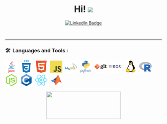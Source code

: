 <h1 align="center">Hi! <img src="https://media.giphy.com/media/hvRJCLFzcasrR4ia7z/giphy.gif" width="40"></h1>

<p align="center">
<a href="https://www.linkedin.com/in/jorge-mun-rod"><img src="https://img.shields.io/badge/LinkedIn-blue?style=for-the-badge&logo=linkedin&logoColor=white" alt="LinkedIn Badge"></a>
</p>

<p align="center"><img src="https://komarev.com/ghpvc/?username=jormunrod&style=flat-square&color=blue" alt=""></p>



---

### 🛠 &nbsp;Languages and Tools :

<p>
<img src="https://github.com/devicons/devicon/blob/master/icons/java/java-original-wordmark.svg" title="Java" alt="Java" width="40" height="40"/>&nbsp;
<img src="https://github.com/devicons/devicon/blob/master/icons/css3/css3-plain-wordmark.svg"  title="CSS3" alt="CSS" width="40" height="40"/>&nbsp;
<img src="https://github.com/devicons/devicon/blob/master/icons/html5/html5-original.svg" title="HTML5" alt="HTML" width="40" height="40"/>&nbsp;
<img src="https://github.com/devicons/devicon/blob/master/icons/javascript/javascript-original.svg" title="JavaScript" alt="JavaScript" width="40" height="40"/>&nbsp;
<img src="https://github.com/devicons/devicon/blob/master/icons/mysql/mysql-original-wordmark.svg" title="MySQL"  alt="MySQL" width="40" height="40"/>&nbsp;
<img src="https://github.com/devicons/devicon/blob/master/icons/python/python-original-wordmark.svg" title="Python" **alt="Python" width="40" height="40"/>&nbsp;
<img src="https://github.com/devicons/devicon/blob/master/icons/git/git-original-wordmark.svg" title="Git" **alt="Git" width="40" height="40"/>&nbsp;
<img src="https://github.com/devicons/devicon/blob/develop/icons/ros/ros-original-wordmark.svg" title="ROS" **alt="ROS" width="40" height="40"/>&nbsp;
<img src="https://github.com/devicons/devicon/blob/55609aa5bd817ff167afce0d965585c92040787a/icons/linux/linux-original.svg#L1" title="Linux" **alt="Linux" width="40" height="40"/>&nbsp;
<img src="https://github.com/devicons/devicon/blob/develop/icons/r/r-original.svg" title="R" **alt="R" width="40" height="40"/>&nbsp;
<img src="https://github.com/devicons/devicon/blob/55609aa5bd817ff167afce0d965585c92040787a/icons/nodejs/nodejs-plain.svg" title="Node" **alt="Node" width="40" height="40"/>&nbsp;
<img src="https://github.com/devicons/devicon/blob/develop/icons/c/c-original.svg" title="C" **alt="C" width="40" height="40"/>&nbsp;
<img src="https://github.com/devicons/devicon/blob/55609aa5bd817ff167afce0d965585c92040787a/icons/react/react-original.svg" title="React" **alt="React" width="40" height="40"/>&nbsp;
<img src="https://github.com/devicons/devicon/blob/55609aa5bd817ff167afce0d965585c92040787a/icons/matlab/matlab-original.svg#L1" title="Matlab" **alt="Matlab" width="40" height="40"/>&nbsp;
</p>

<p align="center"><img src="https://media.giphy.com/media/5qFQhnkCG9IOQYGzsF/giphy.gif" width="240" height="88"  /></p>
